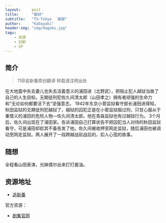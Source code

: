 ```yaml
---
layout:     post
title:      "破狱"
subtitle:   "TV-Tokyo 　破獄"
author:     "Kabayaki"
header-img: "img/Hagoku.jpg"
tags:
    - 资源
    - 日剧
    - SP
---
```


## 简介
>11@追新番原创翻译 转载请注明出处

在大地震中失去妻儿也失去活着意义的浦田进（北野武），把阻止犯人越狱当做了自己的人生目标。无期徒刑犯佐久间清太郎（山田孝之）拥有者顽强的生命力和“无论如何都要活下去”坚强意志。
1942年东京小菅监狱看守部长浦田进得知，秋田监狱的无期徒刑犯越狱了，越狱的囚犯正是在小菅监狱服过刑，只甘心服从于重情义的浦田的危险人物—佐久间清太郎。他在青森监狱也有过越狱行为。
3个月后，佐久间出现在了浦田家。告诉浦田自己打算状告不把囚犯当人对待的秋田监狱看守，可是浦田却趁其不备告发了他。佐久间被收押至网走监狱，随后浦田也被调动至网走监狱。两人展开了一段跨越战前战后的，扣人心弦的故事。

## 随想

全程看山田表演，光妹偶尔出来打打酱油。

## 资源地址

* [追新番](http://www.zhuixinfan.com/main.php?mod=viewtvplay&pid=759&extra=)

官方资源：

* [剧集官网](http://www.tv-tokyo.co.jp/hagoku/)